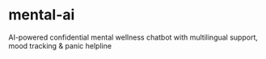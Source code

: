 # mental-ai
AI-powered confidential mental wellness chatbot with multilingual support, mood tracking &amp; panic helpline
